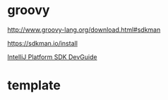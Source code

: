 # groovy
http://www.groovy-lang.org/download.html#sdkman

https://sdkman.io/install


[IntelliJ Platform SDK DevGuide](http://www.jetbrains.org/intellij/sdk/docs/tutorials/build_system/prerequisites.html)


	
# template
<template name="logmm" value="Log.d(TAG, &quot;(FILE:LINE):⚠️️METHODNAME VARS️&quot;)END" description="logutils" toReformat="false" toShortenFQNames="true">
<variable name="FILE" expression="fileName()" defaultValue="" alwaysStopAt="false" />
<variable name="LINE" expression="lineNumber()" defaultValue="" alwaysStopAt="false" />
<variable name="METHOD_NAME" expression="kotlinFunctionName()" defaultValue="" alwaysStopAt="false" />
<variable name="VARS" expression="groovyScript(&quot;_1.collect { it + ' = [ $' + it + ' ]'}.join(', ')&quot;, functionParameters())" defaultValue="" alwaysStopAt="false" />
<context>
<option name="KOTLIN_STATEMENT" value="true" />
</context>
</template>